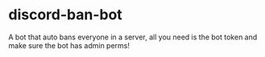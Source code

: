 # discord-ban-bot
A bot that auto bans everyone in a server, all you need is the bot token and make sure the bot has admin perms!
